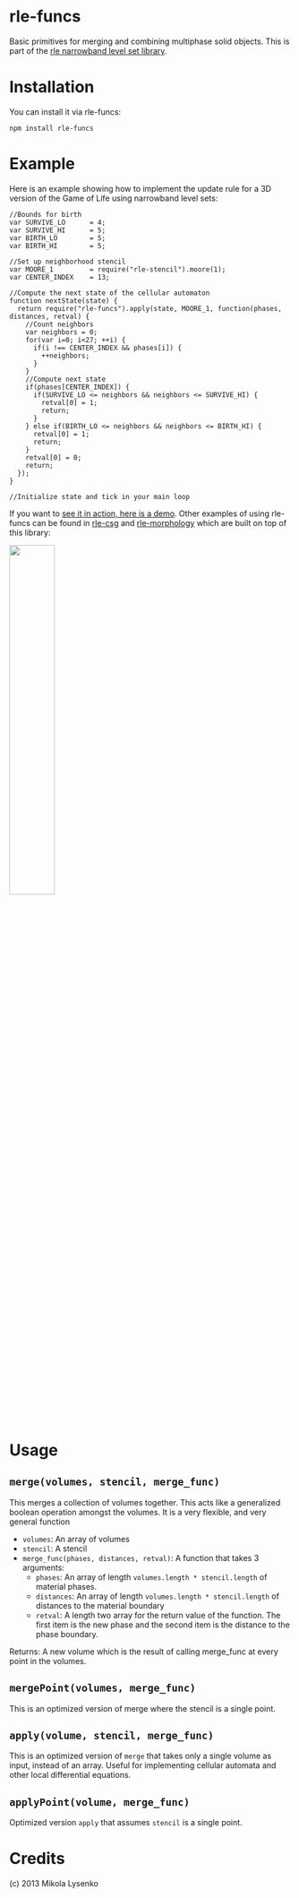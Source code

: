 rle-funcs
=========
Basic primitives for merging and combining multiphase solid objects.  This is part of the [rle narrowband level set library](https://github.com/mikolalysenko/rle-core).

Installation
============
You can install it via rle-funcs:

    npm install rle-funcs

Example
=======
Here is an example showing how to implement the update rule for a 3D version of the Game of Life using narrowband level sets:

    //Bounds for birth
    var SURVIVE_LO      = 4;
    var SURVIVE_HI      = 5;
    var BIRTH_LO        = 5;
    var BIRTH_HI        = 5;
    
    //Set up neighborhood stencil
    var MOORE_1         = require("rle-stencil").moore(1);
    var CENTER_INDEX    = 13;

    //Compute the next state of the cellular automaton
    function nextState(state) {
      return require("rle-funcs").apply(state, MOORE_1, function(phases, distances, retval) {
        //Count neighbors
        var neighbors = 0;
        for(var i=0; i<27; ++i) {
          if(i !== CENTER_INDEX && phases[i]) {
            ++neighbors;
          }
        }
        //Compute next state
        if(phases[CENTER_INDEX]) {
          if(SURVIVE_LO <= neighbors && neighbors <= SURVIVE_HI) {
            retval[0] = 1;
            return;
          }
        } else if(BIRTH_LO <= neighbors && neighbors <= BIRTH_HI) {
          retval[0] = 1;
          return;
        }
        retval[0] = 0;
        return;
      });
    }
    
    //Initialize state and tick in your main loop

If you want to [see it in action, here is a demo](http://mikolalysenko.github.com/rle-core/life3d/index.html).  Other examples of using rle-funcs can be found in [rle-csg](https://github.com/mikolalysenko/rle-csg) and [rle-morphology](https://github.com/mikolalysenko/rle-morphology) which are built on top of this library:

<img src="https://raw.github.com/mikolalysenko/rle-funcs/master/images/life3d.png" width=40%>


Usage
=====

`merge(volumes, stencil, merge_func)`
----------------------------
This merges a collection of volumes together.  This acts like a generalized boolean operation amongst the volumes.  It is a very flexible, and very general function

* `volumes`: An array of volumes
* `stencil`: A stencil
* `merge_func(phases, distances, retval)`: A function that takes 3 arguments:
  * `phases`: An array of length `volumes.length * stencil.length` of material phases.
  * `distances`: An array of length `volumes.length * stencil.length` of distances to the material boundary
  * `retval`: A length two array for the return value of the function.  The first item is the new phase and the second item is the distance to the phase boundary.

Returns:  A new volume which is the result of calling merge_func at every point in the volumes.

`mergePoint(volumes, merge_func)`
---------------------------------
This is an optimized version of merge where the stencil is a single point.

`apply(volume, stencil, merge_func)`
------------------------------
This is an optimized version of `merge` that takes only a single volume as input, instead of an array.  Useful for implementing cellular automata and other local differential equations.

`applyPoint(volume, merge_func)`
---------------------------------
Optimized version `apply` that assumes `stencil` is a single point.


Credits
=======
(c) 2013 Mikola Lysenko